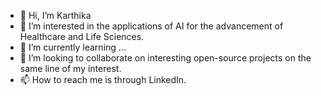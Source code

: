 - 👋 Hi, I’m Karthika
- 👀 I’m interested in the applications of AI for the advancement of Healthcare and Life Sciences.  
- 🌱 I’m currently learning ...
- 💞️ I’m looking to collaborate on interesting open-source projects on the same line of my interest.
- 📫 How to reach me is through LinkedIn.

<!---
karthikavarmar/karthikavarmar is a ✨ special ✨ repository because its `README.md` (this file) appears on your GitHub profile.
You can click the Preview link to take a look at your changes.
--->
